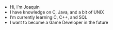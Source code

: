 - Hi, I’m Joaquin
- I have knowledge on C, Java, and a bit of UNIX
- I’m currently learning C, C++, and SQL
- I want to become a Game Developer in the future

<!---
joaco5012/joaco5012 is a ✨ special ✨ repository because its `README.md` (this file) appears on your GitHub profile.
You can click the Preview link to take a look at your changes.
--->
